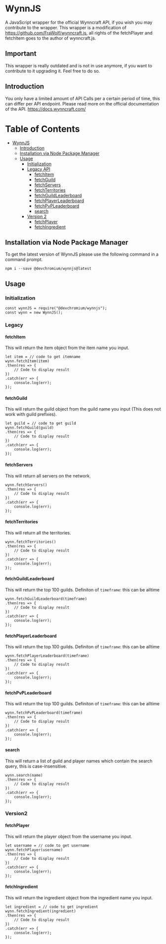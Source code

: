# WynnJS
A JavaScript wrapper for the official Wynncraft API, if you wish you may contribute to the wrapper.
This wrapper is a modification of https://github.com/FraWolf/wynncraft.js, all rights of the fetchPlayer and fetchItem goes to the author of wynncraft.js.

## Important
This wrapper is really outdated and is not in use anymore, if you want to contribute to it upgrading it. Feel free to do so.

## Introduction
You only have a limited amount of API Calls per a certain period of time, this can differ per API endpoint. Please read more on the official documentation of the API. 
https://docs.wynncraft.com/


# Table of Contents
- [WynnJS](#wynnjs)
  * [Introduction](#introduction)
  * [Installation via Node Package Manager](#installation-via-node-package-manager)
  * [Usage](#usage)
    + [Initialization](#initialization)
    + [Legacy API](#Legacy)
        + [fetchItem](#fetchitem)
        + [fetchGuild](#fetchguild)
        + [fetchServers](#fetchservers)
        + [fetchTerritories](#fetchterritories)
        + [fetchGuildLeaderboard](#fetchGuildLeaderboard)
        + [fetchPlayerLeaderboard](#fetchPlayerLeaderboard)
        + [fetchPvPLeaderboard](#fetchPvPLeaderboard)
        + [search](#search)
    + [Version 2](#Version2)
        + [fetchPlayer](#fetchplayer)
        + [fetchIngredient](#fetchingredient)
        

## Installation via Node Package Manager
To get the latest version of WynnJS please use the following command in a command prompt.
```
npm i --save @devchromium/wynnjs@latest
```



## Usage

### Initialization
```JS
const wynnJS = require("@devchromium/wynnjs");
const wynn = new WynnJS();
```
### Legacy
#### fetchItem
This will return the item object from the item name you input.
```JS
let item = // code to get itemname
wynn.fetchItem(item)
.then(res => {
    // Code to display result
})
.catch(err => {
    console.log(err);
});

```
#### fetchGuild
This will return the guild object from the guild name you input (This does not work with guild prefixes).
```JS
let guild = // code to get guild
wynn.fetchGuild(guild)
.then(res => {
    // Code to display result
})
.catch(err => {
    console.log(err);
});
```

#### fetchServers
This will return all servers on the network.
```JS
wynn.fetchServers()
.then(res => {
    // Code to display result
})
.catch(err => {
    console.log(err);
});
```

#### fetchTerritories
This will return all the territories.
```JS
wynn.fetchTerritories()
.then(res => {
    // Code to display result
})
.catch(err => {
    console.log(err);
});
```
#### fetchGuildLeaderboard
This will return the top 100 guilds.
Definiton of `timeframe`: this can be alltime
```JS
wynn.fetchGuildLeaderboard(timeframe)
.then(res => {
    // Code to display result
})
.catch(err => {
    console.log(err);
});
```
#### fetchPlayerLeaderboard
This will return the top 100 guilds.
Definiton of `timeframe`: this can be alltime
```JS
wynn.fetchPlayerLeaderboard(timeframe)
.then(res => {
    // Code to display result
})
.catch(err => {
    console.log(err);
});
```
#### fetchPvPLeaderboard
This will return the top 100 guilds.
Definiton of `timeframe`: this can be alltime
```JS
wynn.fetchPvPLeaderboard(timeframe)
.then(res => {
    // Code to display result
})
.catch(err => {
    console.log(err);
});
```

#### search
This will return a list of guild and player names which contain the search query, this is case-insensitive.
```JS
wynn.search(name)
.then(res => {
    // Code to display result
})
.catch(err => {
    console.log(err);
});
```
### Version2

#### fetchPlayer
This will return the player object from the username you input.
```JS
let username = // code to get username
wynn.fetchPlayer(username)
.then(res => {
    // Code to display result
})
.catch(err => {
    console.log(err);
});

```
#### fetchIngredient
This will return the ingredient object from the ingredient name you input.
```JS
let ingredient = // code to get ingredient
wynn.fetchIngredient(ingredient)
.then(res => {
    // Code to display result
})
.catch(err => {
    console.log(err);
});
```

